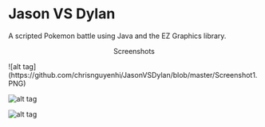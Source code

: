 # Jason VS Dylan

A scripted Pokemon battle using Java and the EZ Graphics library. 

<p align="center">Screenshots</p>
![alt tag](https://github.com/chrisnguyenhi/JasonVSDylan/blob/master/Screenshot1.PNG)

![alt tag](https://github.com/chrisnguyenhi/JasonVSDylan/blob/master/Screenshot2.PNG)

![alt tag](https://github.com/chrisnguyenhi/JasonVSDylan/blob/master/Screenshot3.PNG)
